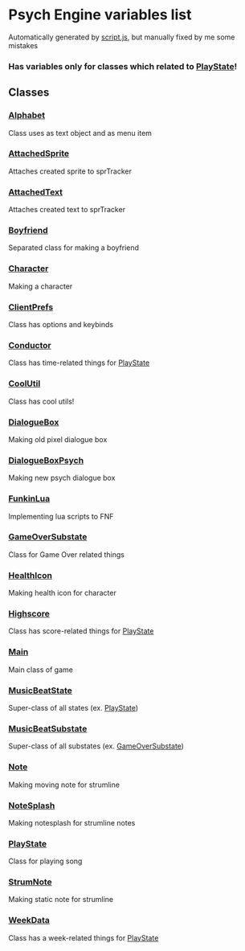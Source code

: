 # Psych Engine variables list
Automatically generated by [script.js](script.js), but manually fixed by me some mistakes
### Has variables only for classes which related to [PlayState](source/PlayState.md)!
## Classes
### [Alphabet](source/Alphabet.md)
Class uses as text object and as menu item
### [AttachedSprite](source/AttachedSprite.md)
Attaches created sprite to sprTracker
### [AttachedText](source/AttachedText.md)
Attaches created text to sprTracker
### [Boyfriend](source/Boyfriend.md)
Separated class for making a boyfriend
### [Character](source/Character.md)
Making a character
### [ClientPrefs](source/ClientPrefs.md)
Class has options and keybinds
### [Conductor](source/Conductor.md)
Class has time-related things for [PlayState](source/PlayState.md)
### [CoolUtil](source/CoolUtil.md)
Class has cool utils!
### [DialogueBox](source/DialogueBox.md)
Making old pixel dialogue box
### [DialogueBoxPsych](source/DialogueBoxPsych.md)
Making new psych dialogue box
### [FunkinLua](source/FunkinLua.md)
Implementing lua scripts to FNF
### [GameOverSubstate](source/GameOverSubstate.md)
Class for Game Over related things
### [HealthIcon](source/HealthIcon.md)
Making health icon for character
### [Highscore](source/Highscore.md)
Class has score-related things for [PlayState](source/PlayState.md)
### [Main](source/Main.md)
Main class of game
### [MusicBeatState](source/MusicBeatState.md)
Super-class of all states (ex. [PlayState](source/PlayState.md))
### [MusicBeatSubstate](source/MusicBeatSubstate.md)
Super-class of all substates (ex. [GameOverSubstate](source/GameOverSubstate.md))
### [Note](source/Note.md)
Making moving note for strumline
### [NoteSplash](source/NoteSplash.md)
Making notesplash for strumline notes
### [PlayState](source/PlayState.md)
Class for playing song
### [StrumNote](source/StrumNote.md)
Making static note for strumline
### [WeekData](source/WeekData.md)
Class has a week-related things for [PlayState](source/PlayState.md)